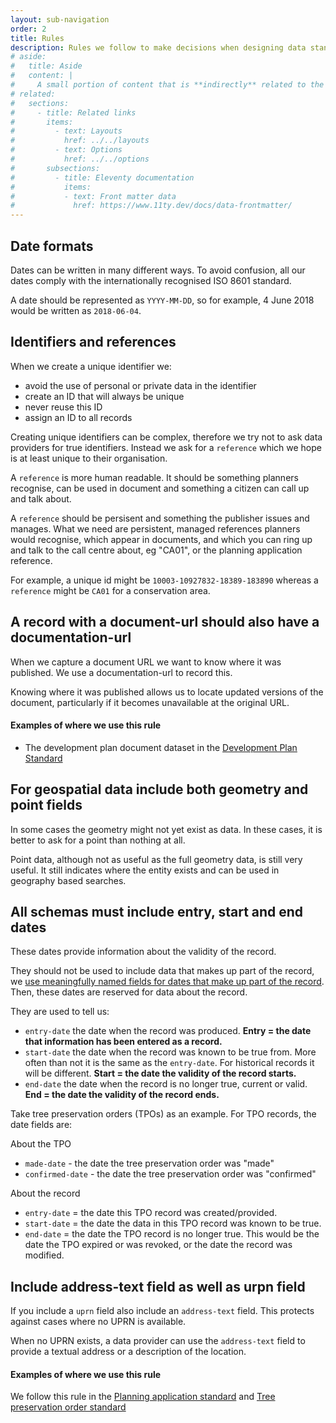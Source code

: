 ```yaml
---
layout: sub-navigation
order: 2
title: Rules
description: Rules we follow to make decisions when designing data standards.
# aside:
#   title: Aside
#   content: | 
#     A small portion of content that is **indirectly** related to the main content.
# related:
#   sections:
#     - title: Related links
#       items:
#         - text: Layouts
#           href: ../../layouts
#         - text: Options
#           href: ../../options
#       subsections:
#         - title: Eleventy documentation
#           items:
#           - text: Front matter data
#             href: https://www.11ty.dev/docs/data-frontmatter/
---
```


<div class="app-article-spacing-container">

## Date formats

Dates can be written in many different ways. To avoid confusion, all our dates comply with the internationally recognised ISO 8601 standard.

A date should be represented as `YYYY-MM-DD`, so for example, 4 June 2018 would be written as `2018-06-04`.


## Identifiers and references

When we create a unique identifier we:

* avoid the use of personal or private data in the identifier
* create an ID that will always be unique
* never reuse this ID
* assign an ID to all records

Creating unique identifiers can be complex, therefore we try not to ask data providers for true identifiers. Instead we ask for a `reference` which we hope is at least unique to their organisation.

A `reference` is more human readable. It should be something planners recognise, can be used in document and something a citizen can call up and talk about.

A `reference` should be persisent and something the publisher issues and manages.
What we need are persistent, managed references planners would recognise, which appear in documents, and which you can ring up and talk to the call centre about, eg "CA01", or the planning application reference.

For example, a unique id might be `10003-10927832-18389-183890` whereas a `reference` might be `CA01` for a conservation area.

## A record with a document-url should also have a documentation-url

When we capture a document URL we want to know where it was published. We use a documentation-url to record this.

Knowing where it was published allows us to locate updated versions of the document, particularly if it becomes unavailable at the original URL.


#### Examples of where we use this rule

- The development plan document dataset in the [Development Plan Standard](https://digital-land.github.io/specification/specification/development-plan/)

## For geospatial data include both geometry and point fields

In some cases the geometry might not yet exist as data. In these cases, it is better to ask for a point than nothing at all.

Point data, although not as useful as the full geometry data, is still very useful. It still indicates where the entity exists and can be used in geography based searches.

## All schemas must include entry, start and end dates

These dates provide information about the validity of the record.

They should not be used to include data that makes up part of the record, we [use meaningfully named fields for dates that make up part of the record](/patterns/contextual-dates/). Then, these dates are reserved for data about the record.

They are used to tell us:
* `entry-date` the date when the record was produced. **Entry = the date that information has been entered as a record.**
* `start-date` the date when the record was known to be true from. More often than not it is the same as the `entry-date`. For historical records it will be different. **Start = the date the validity of the record starts.**
* `end-date` the date when the record is no longer true, current or valid. **End = the date the validity of the record ends.**

Take tree preservation orders (TPOs) as an example. For TPO records, the date fields are:

About the TPO

* `made-date` - the date the tree preservation order was "made"
* `confirmed-date` - the date the tree preservation order was "confirmed"

About the record

* `entry-date` = the date this TPO record was created/provided.
* `start-date` = the date the data in this TPO record was known to be true.
* `end-date` = the date the TPO record is no longer true. This would be the date the TPO expired or was revoked, or the date the record was modified.

## Include address-text field as well as urpn field

If you include a `uprn` field also include an `address-text` field. This protects against cases where no UPRN is available. 

When no UPRN exists, a data provider can use the `address-text` field to provide a textual address or a description of the location.

#### Examples of where we use this rule

We follow this rule in the <a href="https://digital-land.github.io/specification/specification/planning-application/" class="govuk-link">Planning application standard</a> and <a href="https://digital-land.github.io/specification/specification/tree-preservation-order/" class="govuk-link">Tree preservation order standard</a>

</div>
